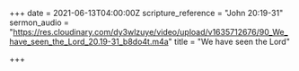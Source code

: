 +++
date = 2021-06-13T04:00:00Z
scripture_reference = "John 20:19-31"
sermon_audio = "https://res.cloudinary.com/dy3wlzuye/video/upload/v1635712676/90_We_have_seen_the_Lord_20.19-31_b8do4t.m4a"
title = "We have seen the Lord"

+++
